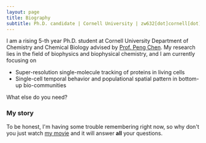 ```yaml
---
layout: page
title: Biography
subtitle: Ph.D. candidate | Cornell University | zw632[dot]cornell[dot]edu
---
```


I am a rising 5-th year Ph.D. student at Cornell University Department of Chemistry and Chemical Biology advised by [Prof. Peng Chen](https://blogs.cornell.edu/chengroup/). My research lies in the field of biophysics and biophysical chemistry, and I am currently focusing on

- Super-resolution single-molecule tracking of proteins in living cells
- Single-cell temporal behavior and populational spatial pattern in bottom-up bio-communities

What else do you need?

### My story

To be honest, I'm having some trouble remembering right now, so why don't you just watch [my movie](https://en.wikipedia.org/wiki/The_Princess_Bride_%28film%29) and it will answer **all** your questions.
